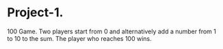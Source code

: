 # Project-1.
100 Game. Two players start from 0 and alternatively add a number from 1 to 10 to the sum. The player who reaches 100 wins.
